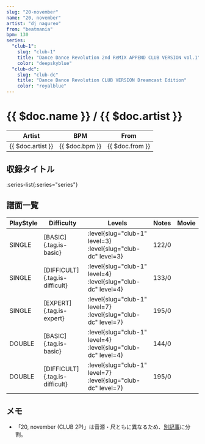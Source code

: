```yaml
---
slug: "20-november"
name: "20, november"
artist: "dj nagureo"
from: "beatmania"
bpm: 130
series:
  "club-1":
    slug: "club-1"
    title: "Dance Dance Revolution 2nd ReMIX APPEND CLUB VERSION vol.1"
    color: "deepskyblue"
  "club-dc":
    slug: "club-dc"
    title: "Dance Dance Revolution CLUB VERSION Dreamcast Edition"
    color: "royalblue"
---
```


# {{ $doc.name }} / {{ $doc.artist }}

|Artist|BPM|From|
|------|---|----|
|{{ $doc.artist }}|{{ $doc.bpm }}|{{ $doc.from }}|

## 収録タイトル

:series-list{:series="series"}

## 譜面一覧

|PlayStyle|Difficulty|Levels|Notes|Movie|
|---------|----------|------|-----|-----|
|SINGLE|[BASIC]{.tag.is-basic}|:level{slug="club-1" level=3} :level{slug="club-dc" level=3}|122/0||
|SINGLE|[DIFFICULT]{.tag.is-difficult}|:level{slug="club-1" level=4} :level{slug="club-dc" level=4}|133/0||
|SINGLE|[EXPERT]{.tag.is-expert}|:level{slug="club-1" level=7} :level{slug="club-dc" level=7}|195/0||
|DOUBLE|[BASIC]{.tag.is-basic}|:level{slug="club-1" level=4} :level{slug="club-dc" level=4}|144/0||
|DOUBLE|[DIFFICULT]{.tag.is-difficult}|:level{slug="club-1" level=7} :level{slug="club-dc" level=7}|195/0||

## メモ

- 「20, november (CLUB 2P)」は音源・尺ともに異なるため、[別記事](/songs/20-november-2p)に分割。

